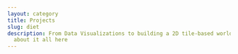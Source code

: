 ```yaml
---
layout: category
title: Projects
slug: diet
description: From Data Visualizations to building a 2D tile-based world... Read
  about it all here
---
```

